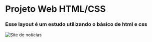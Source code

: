 # Projeto Web HTML/CSS
### Esse layout é um estudo utilizando o básico de html e css 
![Site de notícias](../img/print_nc_web.jpg)